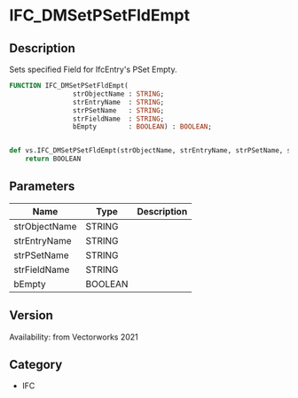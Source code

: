 # IFC_DMSetPSetFldEmpt

## Description
Sets specified Field for IfcEntry's PSet Empty.

```pascal
FUNCTION IFC_DMSetPSetFldEmpt(
				strObjectName : STRING;
				strEntryName  : STRING;
				strPSetName   : STRING;
				strFieldName  : STRING;
				bEmpty        : BOOLEAN) : BOOLEAN;
```

```python

def vs.IFC_DMSetPSetFldEmpt(strObjectName, strEntryName, strPSetName, strFieldName, bEmpty):
    return BOOLEAN
```

## Parameters
|Name|Type|Description|
|---|---|---|
|strObjectName|STRING||
|strEntryName|STRING||
|strPSetName|STRING||
|strFieldName|STRING||
|bEmpty|BOOLEAN||

## Version
Availability: from Vectorworks 2021
## Category
* IFC

